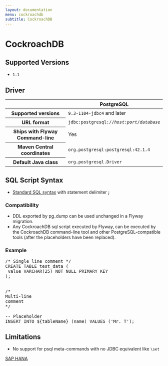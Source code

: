 ```yaml
---
layout: documentation
menu: cockroachdb
subtitle: CockroachDB
---
```

# CockroachDB

## Supported Versions

- `1.1`

## Driver

<table class="table">
<thead>
<tr>
<th></th>
<th>PostgreSQL</th>
</tr>
</thead>
<tr>
<th>Supported versions</th>
<td><code>9.3-1104-jdbc4</code> and later</td>
</tr>
<tr>
<th>URL format</th>
<td><code>jdbc:postgresql://<i>host</i>:<i>port</i>/<i>database</i></code></td>
</tr>
<tr>
<th>Ships with Flyway Command-line</th>
<td>Yes</td>
</tr>
<tr>
<th>Maven Central coordinates</th>
<td><code>org.postgresql:postgresql:42.1.4</code></td>
</tr>
<tr>
<th>Default Java class</th>
<td><code>org.postgresql.Driver</code></td>
</tr>
</table>

## SQL Script Syntax

- [Standard SQL syntax](/documentation/migration/sql#syntax) with statement delimiter **;**

### Compatibility

- DDL exported by pg_dump can be used unchanged in a Flyway migration.
- Any CockroachDB sql script executed by Flyway, can be executed by the CockroachDB command-line tool and other
        PostgreSQL-compatible tools (after the placeholders have been replaced).

### Example

<pre class="prettyprint">/* Single line comment */
CREATE TABLE test_data (
 value VARCHAR(25) NOT NULL PRIMARY KEY
);


/*
Multi-line
comment
*/

-- Placeholder
INSERT INTO ${tableName} (name) VALUES (&#x27;Mr. T&#x27;);</pre>

## Limitations

- No support for psql meta-commands with no JDBC equivalent like `\set`

<p class="next-steps">
    <a class="btn btn-primary" href="/documentation/database/saphana">SAP HANA <i class="fa fa-arrow-right"></i></a>
</p>